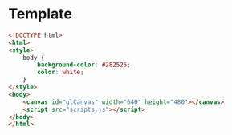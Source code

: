 # Template



~~~html
<!DOCTYPE html>
<html>
<style>
    body {
        background-color: #282525;
        color: white;
    }
</style>
<body>
    <canvas id="glCanvas" width="640" height="480"></canvas>
    <script src="scripts.js"></script>
</body>
</html>
~~~

~~~javascript

~~~
